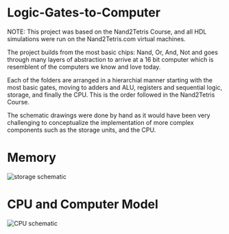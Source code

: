 # Logic-Gates-to-Computer

NOTE: This project was based on the Nand2Tetris Course, and all HDL simulations were run on the Nand2Tetris.com virtual machines. 

The project builds from the most basic chips: Nand, Or, And, Not and goes through many layers of abstraction to arrive at a 16 bit computer which is resemblent of the computers we know and love today.

Each of the folders are arranged in a hierarchial manner starting with the most basic gates, moving to adders and ALU, registers and sequential logic, storage, and finally the CPU. This is the order followed in the Nand2Tetris Course. 

The schematic drawings were done by hand as it would have been very challenging to conceptualize the implementation of more complex components such as the storage units, and the CPU. 

# Memory
![storage schematic](https://github.com/user-attachments/assets/f32df5f1-3f31-4475-a87a-a1fda6e5d568)


# CPU and Computer Model
![CPU schematic](https://github.com/user-attachments/assets/4af2f353-5179-4400-8968-06a59f276c93)
